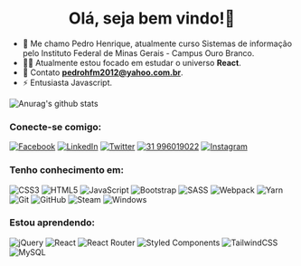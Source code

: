 <h1 align="center">Olá, seja bem vindo!👋</h1>

- 📑 Me chamo Pedro Henrique, atualmente curso Sistemas de informação pelo Instituto Federal de Minas Gerais - Campus Ouro Branco.
- 🚣🏻 Atualmente estou focado em estudar o universo **React**.
- 📩 Contato **pedrohfm2012@yahoo.com.br**.
- ⚡ Entusiasta Javascript.

![Anurag's github stats](https://github-readme-stats.vercel.app/api?username=pedroohmf&show_icons=true&theme=react)


<h3 align="left">Conecte-se comigo:</h3>
<p align="left">

<a href="https://www.facebook.com/pedroo2017/" target="blank">	![Facebook](https://img.shields.io/badge/Facebook-%231877F2.svg?style=for-the-badge&logo=Facebook&logoColor=white)</a>
<a href="https://www.linkedin.com/in/pedro-figueiredo-ab5832210/" target="blank">	![LinkedIn](https://img.shields.io/badge/linkedin-%230077B5.svg?style=for-the-badge&logo=linkedin&logoColor=white)</a>
<a href="https://twitter.com/pedrofig17" target="blank">	![Twitter](https://img.shields.io/badge/pedrofig17-%231DA1F2.svg?style=for-the-badge&logo=Twitter&logoColor=white)</a>
<a href="/" target="blank">	![31 996019022](https://img.shields.io/badge/31996019022-25D366?style=for-the-badge&logo=whatsapp&logoColor=white)</a>
<a href="https://www.instagram.com/pedrofigueiredo17/" target="blank">	![Instagram](https://img.shields.io/badge/pedrofigueiredo17-%23E4405F.svg?style=for-the-badge&logo=Instagram&logoColor=white)</a>



<h3 align="left">Tenho conhecimento em:</h3>

![CSS3](https://img.shields.io/badge/css3-%231572B6.svg?style=for-the-badge&logo=css3&logoColor=white)
![HTML5](https://img.shields.io/badge/html5-%23E34F26.svg?style=for-the-badge&logo=html5&logoColor=white)
![JavaScript](https://img.shields.io/badge/javascript-%23323330.svg?style=for-the-badge&logo=javascript&logoColor=%23F7DF1E)
![Bootstrap](https://img.shields.io/badge/bootstrap-%23563D7C.svg?style=for-the-badge&logo=bootstrap&logoColor=white)
![SASS](https://img.shields.io/badge/SASS-hotpink.svg?style=for-the-badge&logo=SASS&logoColor=white)
![Webpack](https://img.shields.io/badge/webpack-%238DD6F9.svg?style=for-the-badge&logo=webpack&logoColor=black)
![Yarn](https://img.shields.io/badge/yarn-%232C8EBB.svg?style=for-the-badge&logo=yarn&logoColor=white)
![Git](https://img.shields.io/badge/git-%23F05033.svg?style=for-the-badge&logo=git&logoColor=white)
![GitHub](https://img.shields.io/badge/github-%23121011.svg?style=for-the-badge&logo=github&logoColor=white)
![Steam](https://img.shields.io/badge/steam-%23000000.svg?style=for-the-badge&logo=steam&logoColor=white)
![Windows](https://img.shields.io/badge/Windows-0078D6?style=for-the-badge&logo=windows&logoColor=white)
<h3 align="left">Estou aprendendo:</h3>

![jQuery](https://img.shields.io/badge/jquery-%230769AD.svg?style=for-the-badge&logo=jquery&logoColor=white)
![React](https://img.shields.io/badge/react-%2320232a.svg?style=for-the-badge&logo=react&logoColor=%2361DAFB)
![React Router](https://img.shields.io/badge/React_Router-CA4245?style=for-the-badge&logo=react-router&logoColor=white)
![Styled Components](https://img.shields.io/badge/styled--components-DB7093?style=for-the-badge&logo=styled-components&logoColor=white)
![TailwindCSS](https://img.shields.io/badge/tailwindcss-%2338B2AC.svg?style=for-the-badge&logo=tailwind-css&logoColor=white)
![MySQL](https://img.shields.io/badge/mysql-%2300f.svg?style=for-the-badge&logo=mysql&logoColor=white)

